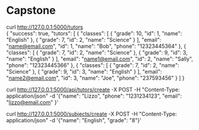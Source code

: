 # Capstone
curl http://127.0.0.1:5000/tutors  
{
  "success": true, 
  "tutors": [
    {
      "classes": [
        {
          "grade": 10, 
          "id": 1, 
          "name": "English"
        }, 
        {
          "grade": 7, 
          "id": 2, 
          "name": "Science"
        }
      ], 
      "email": "name@email.com", 
      "id": 1, 
      "name": "Bob", 
      "phone": "12323445364"
    }, 
    {
      "classes": [
        {
          "grade": 7, 
          "id": 2, 
          "name": "Science"
        }, 
        {
          "grade": 9, 
          "id": 3, 
          "name": "English"
        }
      ], 
      "email": "name1@email.com", 
      "id": 2, 
      "name": "Sally", 
      "phone": "12323445366"
    }, 
    {
      "classes": [
        {
          "grade": 7, 
          "id": 2, 
          "name": "Science"
        }, 
        {
          "grade": 9, 
          "id": 3, 
          "name": "English"
        }
      ], 
      "email": "name2@email.com", 
      "id": 3, 
      "name": "Joe", 
      "phone": "237593456"
    }
  ]
}


curl http://127.0.0.1:5000/api/tutors/create -X POST -H "Content-Type: application/json" -d '{"name": "Lizzo", "phone": "1231234123", "email": "lizzo@email.com" }'



curl http://127.0.0.1:5000/subjects/create -X POST -H "Content-Type: application/json" -d '{"name": "English", "grade": "8"}'